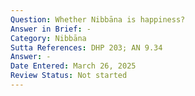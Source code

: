 ```yaml
---
Question: Whether Nibbāna is happiness?
Answer in Brief: -
Category: Nibbāna
Sutta References: DHP 203; AN 9.34
Answer: -
Date Entered: March 26, 2025
Review Status: Not started
---
```

